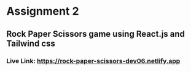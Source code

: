 # Assignment 2

## Rock Paper Scissors game using React.js and Tailwind css

### Live Link: https://rock-paper-scissors-dev06.netlify.app
